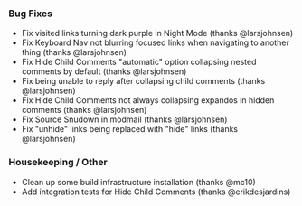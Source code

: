 
### Bug Fixes

- Fix visited links turning dark purple in Night Mode (thanks @larsjohnsen)
- Fix Keyboard Nav not blurring focused links when navigating to another thing (thanks @larsjohnsen)
- Fix Hide Child Comments "automatic" option collapsing nested comments by default (thanks @larsjohnsen)
- Fix being unable to reply after collapsing child comments (thanks @larsjohnsen)
- Fix Hide Child Comments not always collapsing expandos in hidden comments (thanks @larsjohnsen)
- Fix Source Snudown in modmail (thanks @larsjohnsen)
- Fix "unhide" links being replaced with "hide" links (thanks @larsjohnsen)

### Housekeeping / Other

- Clean up some build infrastructure installation (thanks @mc10)
- Add integration tests for Hide Child Comments (thanks @erikdesjardins)
